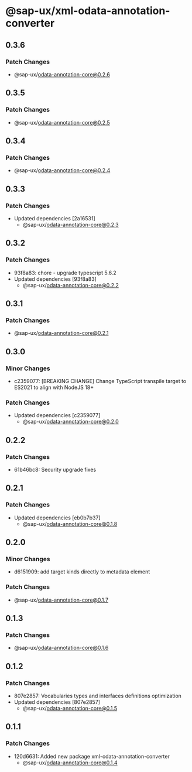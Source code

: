 # @sap-ux/xml-odata-annotation-converter

## 0.3.6

### Patch Changes

-   @sap-ux/odata-annotation-core@0.2.6

## 0.3.5

### Patch Changes

-   @sap-ux/odata-annotation-core@0.2.5

## 0.3.4

### Patch Changes

-   @sap-ux/odata-annotation-core@0.2.4

## 0.3.3

### Patch Changes

-   Updated dependencies [2a16531]
    -   @sap-ux/odata-annotation-core@0.2.3

## 0.3.2

### Patch Changes

-   93f8a83: chore - upgrade typescript 5.6.2
-   Updated dependencies [93f8a83]
    -   @sap-ux/odata-annotation-core@0.2.2

## 0.3.1

### Patch Changes

-   @sap-ux/odata-annotation-core@0.2.1

## 0.3.0

### Minor Changes

-   c2359077: [BREAKING CHANGE] Change TypeScript transpile target to ES2021 to align with NodeJS 18+

### Patch Changes

-   Updated dependencies [c2359077]
    -   @sap-ux/odata-annotation-core@0.2.0

## 0.2.2

### Patch Changes

-   61b46bc8: Security upgrade fixes

## 0.2.1

### Patch Changes

-   Updated dependencies [eb0b7b37]
    -   @sap-ux/odata-annotation-core@0.1.8

## 0.2.0

### Minor Changes

-   d6151909: add target kinds directly to metadata element

### Patch Changes

-   @sap-ux/odata-annotation-core@0.1.7

## 0.1.3

### Patch Changes

-   @sap-ux/odata-annotation-core@0.1.6

## 0.1.2

### Patch Changes

-   807e2857: Vocabularies types and interfaces definitions optimization
-   Updated dependencies [807e2857]
    -   @sap-ux/odata-annotation-core@0.1.5

## 0.1.1

### Patch Changes

-   120d6631: Added new package xml-odata-annotation-converter
    -   @sap-ux/odata-annotation-core@0.1.4
